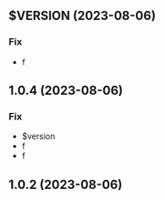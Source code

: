 ## $VERSION (2023-08-06)

### Fix

- f

## 1.0.4 (2023-08-06)

### Fix

- $version
- f
- f

## 1.0.2 (2023-08-06)
